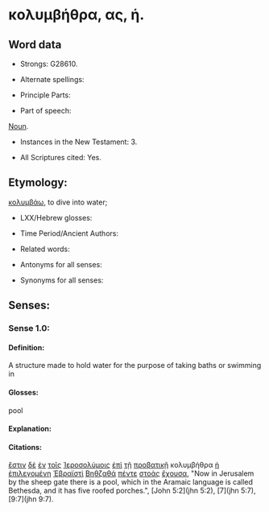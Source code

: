 # κολυμβήθρα, ας, ἡ.

<!-- Status: S2=Needs2ndReview -->
<!-- Lexica used for edits: BDAG, FFM, LN, BN, A-S -->

## Word data

* Strongs: G28610.


* Alternate spellings:

* Principle Parts: 

* Part of speech: 

[Noun](http://ugg.readthedocs.io/en/latest/noun.html).

* Instances in the New Testament: 3.

* All Scriptures cited: Yes.

## Etymology: 

[κολυμβάω](../G28600/01.md), to dive into water; 

* LXX/Hebrew glosses: 

* Time Period/Ancient Authors: 

* Related words: 

* Antonyms for all senses:

* Synonyms for all senses: 

## Senses:

### Sense 1.0:

#### Definition: 

A structure made to hold water for the purpose of taking baths or swimming in

#### Glosses:

pool

#### Explanation:

#### Citations:

[ἔστιν](../G99999/01.md) [δὲ](../G11610/01.md) [ἐν](../G17220/01.md) [τοῖς](../G35880/01.md) [Ἱεροσολύμοις](../G24140/01.md) [ἐπὶ](../G19090/01.md) [τῇ](../G35880/01.md) [προβατικῇ](../G42620/01.md) κολυμβήθρα [ἡ](../G35880/01.md) [ἐπιλεγομένη](../G19510/01.md) [Ἑβραϊστὶ](../G14470/01.md) [Βηθζαθά](../G09640/01.md) [πέντε](../G40020/01.md) [στοὰς](../G47450/01.md) [ἔχουσα](../G21920/01.md), 
"Now in Jerusalem by the sheep gate there is a pool, which in the Aramaic language is called Bethesda, and it has five roofed porches.", 
[John 5:2](jhn 5:2),  [7](jhn 5:7),  [9:7](jhn 9:7).
